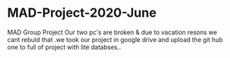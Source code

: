 # MAD-Project-2020-June
MAD Group Project
Our two pc's are broken & due to vacation resons we cant rebuld that .we took our project in google drive and upload the git hub one to
full of project with lite databses..
